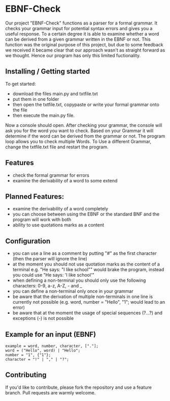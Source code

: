 # EBNF-Check

Our project "EBNF-Check" functions as a parser for a formal grammar.
It checks your grammar input for potential syntax errors and gives you a useful response.
To a certain degree it is able to examine whether a word can be derived from a given grammar written in the EBNF or not. 
This function was the original purpose of this project, but due to some feedback we received it became clear that our approach wasn't as straight forward as we thought.
Hence our program has only this limited fuctionality.


## Installing / Getting started

To get started: 
- download the files main.py and txtfile.txt 
- put them in one folder 
- then open the txtfile.txt, copypaste or write your formal grammar onto the file
- then execute the main.py file.

Now a console should open. After checking your grammar, the console will ask you for the word you want to check.
Based on your Grammar it will determine if the word can be derived from the grammar or not.
The program loop allows you to check multiple Words. To Use a different Grammar, change the txtfile.txt file and restart the program.

## Features

* check the formal grammar for errors
* examine the derivability of a word to some extend


## Planned Features:

* examine the derivability of a word completely
* you can choose between using the EBNF or the standard BNF and the program will work with both
* ability to use quotations marks as a content

## Configuration

- you can use a line as a comment by putting "#" as the first character (then the parser will ignore the line)
- at the moment you should not use quotation marks as the content of a terminal e.g. "He says: "I like school"" would brake the program, instead you could use "He says: 'I like school'"
- when defining a non-terminal you should only use the following characters: 0-9, a-z, A-Z, - and _
- you can define a non-terminal only once in your grammar
- be aware that the derivation of multiple non-terminals in one line is currently not possible (e.g. word, number = "Hello", "1"; would lead to an error)
- be aware that at the moment the usage of special sequences (?...?) and exceptions (-) is not possible

## Example for an input (EBNF)


`example = word, number, character, ["."];`<br>
`word = ("Hello", word) | "Hello";`<br>
`number = "1", {"1"};`<br>
`character = "!" | "," | "?";`



## Contributing

If you'd like to contribute, please fork the repository and use a feature
branch. Pull requests are warmly welcome.



